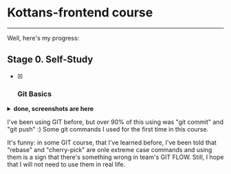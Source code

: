 # Kottans-frontend course
----
Well, here's my progress:
## Stage 0. Self-Study
- [X] ### Git Basics

<details>
  <summary>
    <b>done, screenshots are here</b>
  </summary>
  <img src="./screenshots/udacity screenshot.png" alt="udacity screenshot">
  <img src="./screenshots/learngitbranching screenshot.png" alt="learngitbranching screenshot">
</details>

I've been using GIT before, but over 90% of this using was "git commit" and "git push" :) Some git commands I used for the first time in this course.

It's funny: in some GIT course, that I've learned before, I've been told that "rebase" and "cherry-pick" are onle extreme case commands and using them is a sign that there's something wrong in team's GIT FLOW. Still, I hope that I will not need to use them in real life.  
